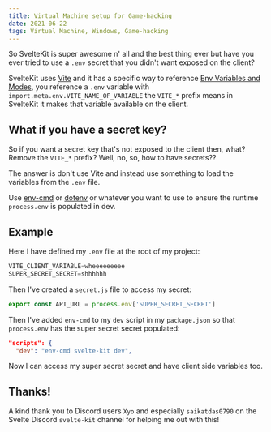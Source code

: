 ```yaml
---
title: Virtual Machine setup for Game-hacking
date: 2021-06-22
tags: Virtual Machine, Windows, Game-hacking
---
```


So SvelteKit is super awesome n' all and the best thing ever but have
you ever tried to use a `.env` secret that you didn't want exposed on
the client?

SvelteKit uses [Vite] and it has a specific way to reference [Env
Variables and Modes], you reference a `.env` variable with
`import.meta.env.VITE_NAME_OF_VARIABLE` the `VITE_*` prefix means in
SvelteKit it makes that variable available on the client.

## What if you have a secret key?

So if you want a secret key that's not exposed to the client then,
what? Remove the `VITE_*` prefix? Well, no, so, how to have secrets??

The answer is don't use Vite and instead use something to load the
variables from the `.env` file.

Use [env-cmd] or [dotenv] or whatever you want to use to ensure the
runtime `process.env` is populated in dev.

## Example

Here I have defined my `.env` file at the root of my project:

```python
VITE_CLIENT_VARIABLE=wheeeeeeeee
SUPER_SECRET_SECRET=shhhhhh
```

Then I've created a `secret.js` file to access my secret:

```js
export const API_URL = process.env['SUPER_SECRET_SECRET']
```

Then I've added `env-cmd` to my `dev` script in my `package.json` so
that `process.env` has the super secret secret populated:

```json
"scripts": {
  "dev": "env-cmd svelte-kit dev",
```

Now I can access my super secret secret and have client side variables
too.

## Thanks!

A kind thank you to Discord users `Xyo` and especially `saikatdas0790`
on the Svelte Discord `svelte-kit` channel for helping me out with
this!

[vite]: https://vitejs.dev/
[env variables and modes]:
  https://vitejs.dev/guide/env-and-mode.html#env-variables
[env-cmd]: https://www.npmjs.com/package/env-cmd
[dotenv]: https://www.npmjs.com/package/dotenv
